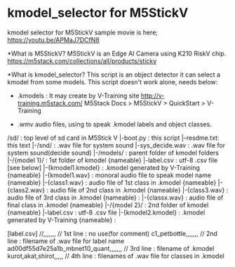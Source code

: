 # kmodel_selector for M5StickV

kmodel selector for M5StickV
sample movie is here; https://youtu.be/APMaJ7DCfN8

*What is M5StickV?
M5StickV is an Edge AI Camera using K210 RiskV chip.
https://m5stack.com/collections/all/products/stickv

*What is kmodel_selector?
This script is an object detector it can select a kmodel from some models.
This script doesn't work alone, needs below:
  * .kmodels : It may create by V-Training site
      http://v-training.m5stack.com/
      M5Stack Docs > M5StickV > QuickStart > V-Training

  * .wmv audio files, using to speak .kmodel labels and object classes.

<directry tree>
/sd/ : top level of sd card in M5Stick V
 |-boot.py   : this script
 |-resdme.txt: this text
 |-/snd/     : .wav file for system sound
     |-sys_decide.wav  : .wav file for system sound(decide sound)
 |-/models/  : parent folder of kmodel folders
     |-/{model 1}/  : 1st folder of kmodel {nameable}
         |-label.csv  : utf-8 .csv file [see below]
         |-{kmodel1.kmodel}  : .kmodel generated by V-Training {nameable} 
         |-{kmodel1.wav}     : monoral audio file to speak model name {nameable}
         |-{class1.wav}      : audio file of 1st class in .kmodel {nameable}
         |-{class2.wav}      : audio file of 2nd class in .kmodel {nameable}
         |-{class3.wav}      : audio file of 3rd class in .kmodel {nameable}
                 :
         |-{classx.wav}      : audio file of final class in .kmodel {nameable}
     |-/{model 2}/  : 2nd folder of kmodel {nameable}
         |-label.csv  : utf-8 .csv file
         |-{kmodel2.kmodel}  : .kmodel generated by V-Training {nameable} 
                 :


[label.csv]
//,,,,,,, // 1st line : no use(for comment)
c1_petbottle,,,,,,, // 2nd line : filename of .wav file for label name 
ad00df55d7e25a1b_mbnet10_quant,,,,,,, // 3rd line : filename of .kmodel
kurot,akat,shirot,,,,, // 4th line : filenames of .wav file for classes in .kmodel


